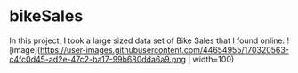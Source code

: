 # bikeSales

In this project, I took a large sized data set of Bike Sales that I found online. 
![image](https://user-images.githubusercontent.com/44654955/170320563-c4fc0d45-ad2e-47c2-ba17-99b680dda6a9.png | width=100)
